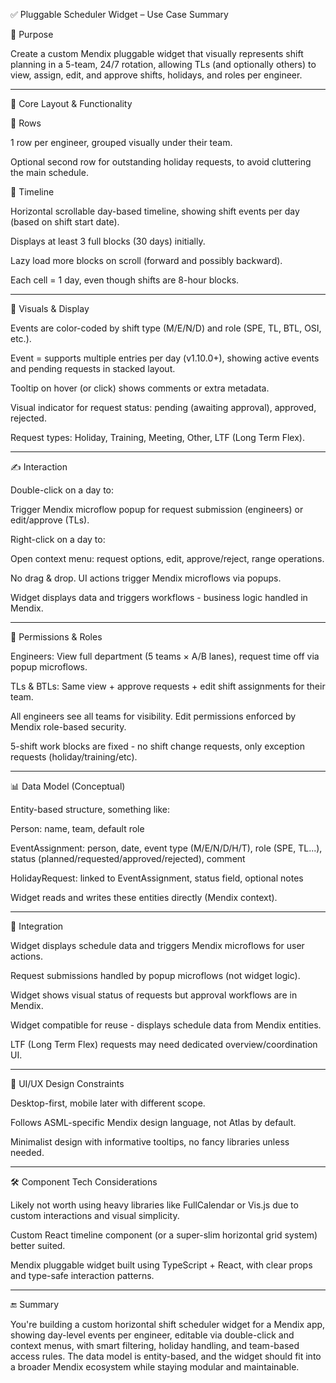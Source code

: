 ✅ Pluggable Scheduler Widget – Use Case Summary

🧭 Purpose

Create a custom Mendix pluggable widget that visually represents shift planning in a 5-team, 24/7 rotation, allowing TLs (and optionally others) to view, assign, edit, and approve shifts, holidays, and roles per engineer.


---

🧱 Core Layout & Functionality

👥 Rows

1 row per engineer, grouped visually under their team.

Optional second row for outstanding holiday requests, to avoid cluttering the main schedule.


📅 Timeline

Horizontal scrollable day-based timeline, showing shift events per day (based on shift start date).

Displays at least 3 full blocks (30 days) initially.

Lazy load more blocks on scroll (forward and possibly backward).

Each cell = 1 day, even though shifts are 8-hour blocks.



---

🎨 Visuals & Display

Events are color-coded by shift type (M/E/N/D) and role (SPE, TL, BTL, OSI, etc.).

Event = supports multiple entries per day (v1.10.0+), showing active events and pending requests in stacked layout.

Tooltip on hover (or click) shows comments or extra metadata.

Visual indicator for request status: pending (awaiting approval), approved, rejected.

Request types: Holiday, Training, Meeting, Other, LTF (Long Term Flex).



---

✍️ Interaction

Double-click on a day to:

Trigger Mendix microflow popup for request submission (engineers) or edit/approve (TLs).


Right-click on a day to:

Open context menu: request options, edit, approve/reject, range operations.


No drag & drop. UI actions trigger Mendix microflows via popups.

Widget displays data and triggers workflows - business logic handled in Mendix.



---

🔐 Permissions & Roles

Engineers: View full department (5 teams × A/B lanes), request time off via popup microflows.

TLs & BTLs: Same view + approve requests + edit shift assignments for their team.

All engineers see all teams for visibility. Edit permissions enforced by Mendix role-based security.

5-shift work blocks are fixed - no shift change requests, only exception requests (holiday/training/etc).



---

📊 Data Model (Conceptual)

Entity-based structure, something like:

Person: name, team, default role

EventAssignment: person, date, event type (M/E/N/D/H/T), role (SPE, TL...), status (planned/requested/approved/rejected), comment

HolidayRequest: linked to EventAssignment, status field, optional notes


Widget reads and writes these entities directly (Mendix context).


---

🔄 Integration

Widget displays schedule data and triggers Mendix microflows for user actions.

Request submissions handled by popup microflows (not widget logic).

Widget shows visual status of requests but approval workflows are in Mendix.

Widget compatible for reuse - displays schedule data from Mendix entities.

LTF (Long Term Flex) requests may need dedicated overview/coordination UI.



---

📐 UI/UX Design Constraints

Desktop-first, mobile later with different scope.

Follows ASML-specific Mendix design language, not Atlas by default.

Minimalist design with informative tooltips, no fancy libraries unless needed.



---

🛠️ Component Tech Considerations

Likely not worth using heavy libraries like FullCalendar or Vis.js due to custom interactions and visual simplicity.

Custom React timeline component (or a super-slim horizontal grid system) better suited.

Mendix pluggable widget built using TypeScript + React, with clear props and type-safe interaction patterns.



---

🔚 Summary

You're building a custom horizontal shift scheduler widget for a Mendix app, showing day-level events per engineer, editable via double-click and context menus, with smart filtering, holiday handling, and team-based access rules. The data model is entity-based, and the widget should fit into a broader Mendix ecosystem while staying modular and maintainable.